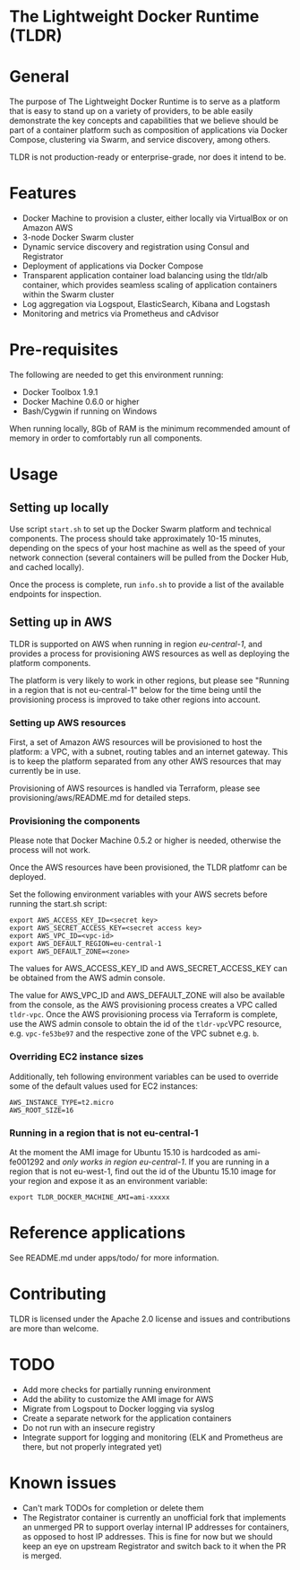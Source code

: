 # The Lightweight Docker Runtime (TLDR)

# General

The purpose of The Lightweight Docker Runtime is to serve as a platform that is easy to stand up on a variety of providers, to be able  easily demonstrate the key concepts and capabilities that we believe should be part of a container platform such as composition of applications via Docker Compose, clustering via Swarm, and service discovery, among others.

TLDR is not production-ready or enterprise-grade, nor does it intend to be.

# Features

- Docker Machine to provision a cluster, either locally via VirtualBox or on Amazon AWS
- 3-node Docker Swarm cluster
- Dynamic service discovery and registration using Consul and Registrator
- Deployment of applications via Docker Compose
- Transparent application container load balancing using the tldr/alb container, which provides seamless scaling of application containers within the Swarm cluster
- Log aggregation via Logspout, ElasticSearch, Kibana and Logstash 
- Monitoring and metrics via Prometheus and cAdvisor

# Pre-requisites

The following are needed to get this environment running:

- Docker Toolbox 1.9.1
- Docker Machine 0.6.0 or higher
- Bash/Cygwin if running on Windows

When running locally, 8Gb of RAM is the minimum recommended amount of memory in order to comfortably run all components.

# Usage

## Setting up locally

Use script ```start.sh``` to set up the Docker Swarm platform and technical components. The process should take approximately 10-15 minutes, depending on the specs of your host machine as well as the speed of your network connection (several containers will be pulled from the Docker Hub, and cached locally).

Once the process is complete, run ```info.sh``` to provide a list of the available endpoints for inspection.

## Setting up in AWS

TLDR is supported on AWS when running in region *eu-central-1*, and provides a process for provisioning AWS resources as well as deploying the platform components.

The platform is very likely to work in other regions, but please see "Running in a region that is not eu-central-1" below for the time being until the provisioning process is improved to take other regions into account.

### Setting up AWS resources

First, a set of Amazon AWS resources will be provisioned to host the platform: a VPC, with a subnet, routing tables and an internet gateway. This is to keep the platform separated from any other AWS resources that may currently be in use.

Provisioning of AWS resources is handled via Terraform, please see provisioning/aws/README.md for detailed steps.

### Provisioning the components

Please note that Docker Machine 0.5.2 or higher is needed, otherwise the process will not work.

Once the AWS resources have been provisioned, the TLDR platfomr can be deployed.

Set the following environment variables with your AWS secrets before running the start.sh script:

```
export AWS_ACCESS_KEY_ID=<secret key>
export AWS_SECRET_ACCESS_KEY=<secret access key>
export AWS_VPC_ID=<vpc-id>
export AWS_DEFAULT_REGION=eu-central-1
export AWS_DEFAULT_ZONE=<zone>
```

The values for AWS_ACCESS_KEY_ID and AWS_SECRET_ACCESS_KEY can be obtained from the AWS admin console. 

The value for AWS_VPC_ID and AWS_DEFAULT_ZONE will also be available from the console, as the AWS provisioning process creates a VPC called ```tldr-vpc```. Once the AWS provisioning process via Terraform is complete, use the AWS admin console to obtain the id of the ```tldr-vpc```VPC resource, e.g. ```vpc-fe53be97``` and the respective zone of the VPC subnet e.g. ```b```.

### Overriding EC2 instance sizes

Additionally, teh following environment variables can be used to override some of the default values used for EC2 instances:

```
AWS_INSTANCE_TYPE=t2.micro
AWS_ROOT_SIZE=16
```

### Running in a region that is not eu-central-1

At the moment the AMI image for Ubuntu 15.10 is hardcoded as ami-fe001292 and *only works in region eu-central-1*. If you are running in a region that is not eu-west-1, find out the id of the Ubuntu 15.10 image for your region and expose it as an environment variable:

```
export TLDR_DOCKER_MACHINE_AMI=ami-xxxxx
```

# Reference applications

See README.md under apps/todo/ for more information.

# Contributing

TLDR is licensed under the Apache 2.0 license and issues and contributions are more than welcome.

# TODO

- Add more checks for partially running environment
- Add the ability to customize the AMI image for AWS
- Migrate from Logspout to Docker logging via syslog
- Create a separate network for the application containers
- Do not run with an insecure registry
- Integrate support for logging and monitoring (ELK and Prometheus are there, but not properly integrated yet)

# Known issues

- Can't mark TODOs for completion or delete them
- The Registrator container is currently an unofficial fork that implements an unmerged PR to support overlay internal IP addresses for containers, as opposed to host IP addresses. This is fine for now but we should keep an eye on upstream Registrator and switch back to it when the PR is merged.
